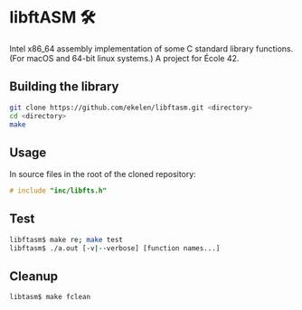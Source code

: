 # libftASM 🛠

Intel x86_64 assembly implementation of some C standard library functions. (For macOS and 64-bit linux systems.) A project for École 42.

## Building the library

```bash
git clone https://github.com/ekelen/libftasm.git <directory>
cd <directory>
make
```

## Usage

In source files in the root of the cloned repository:
```C
# include "inc/libfts.h"
```

## Test

```bash
libftasm$ make re; make test
libftasm$ ./a.out [-v|--verbose] [function names...]
```

## Cleanup

```bash
libtasm$ make fclean
```
